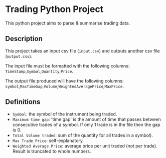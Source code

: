 # Trading Python Project

This python project aims to parse & summarise trading data.

## Description

This project takes an input csv file (`input.csv`) and outputs another csv file (`output.csv`).

The input file must be formatted with the following columns: `TimeStamp`,`Symbol`,`Quantity`,`Price`.

The output file produced will have the following columns: `symbol`,`MaxTimeGap`,`Volume`,`WeightedAveragePrice`,`MaxPrice`.

## Definitions

- `Symbol`: the symbol of the instrument being traded.
- `Maximum time gap`: 'time gap' is the amount of time that passes between consecutive trades of a symbol. If only 1 trade is in the file then the gap is 0.
- `Total Volume traded`: sum of the quantity for all trades in a symbol).
- `Max Trade Price`: self-explanatory.
- `Weighted Average Price`: average price per unit traded (not per trade). Result is truncated to whole numbers.
